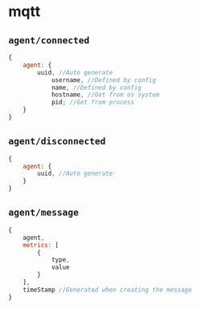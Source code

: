 # mqtt

## `agent/connected`

```js
{
	agent: {
		uuid, //Auto generate
			username, //Defined by config
			name, //Defined by config
			hostname, //Get from os system
			pid; //Get from process
	}
}
```

## `agent/disconnected`

```js
{
	agent: {
		uuid, //Auto generate
	}
}
```

## `agent/message`

```js
{
    agent,
    metrics: [
        {
            type,
            value
        }
    ],
    timeStamp //Generated when creating the message
}
```
